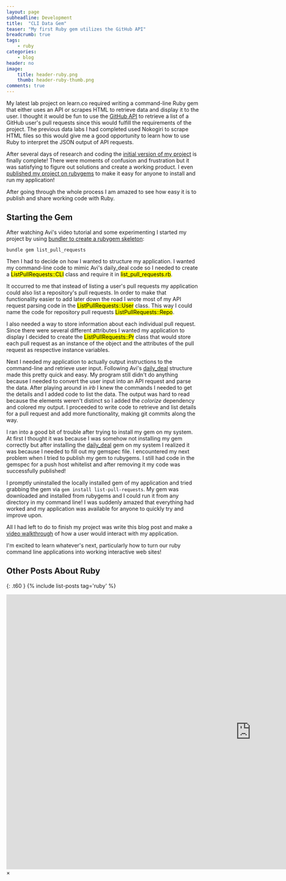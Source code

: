 ```yaml
---
layout: page
subheadline: Development
title:  "CLI Data Gem"
teaser: "My first Ruby gem utilizes the GitHub API"
breadcrumb: true
tags:
    - ruby
categories:
    - blog
header: no
image:
    title: header-ruby.png
    thumb: header-ruby-thumb.png
comments: true
---
```

My latest lab project on learn.co required writing a command-line Ruby gem that either uses an API or scrapes HTML to retrieve data and display it to the user. I thought it would be fun to use the [GitHub API][1] to retrieve a list of a GitHub user's pull requests since this would fulfill the requirements of the project. The previous data labs I had completed used Nokogiri to scrape HTML files so this would give me a good opportunity to learn how to use Ruby to interpret the JSON output of API requests.

After several days of research and coding the [initial version of my project][2] is finally complete! There were moments of confusion and frustration but it was satisfying to figure out solutions and create a working product. I even [published my project on rubygems][3] to make it easy for anyone to install and run my application!

After going through the whole process I am amazed to see how easy it is to publish and share working code with Ruby.

## Starting the Gem

After watching Avi's video tutorial and some experimenting I started my project by using [bundler to create a rubygem skeleton][4]:

~~~
bundle gem list_pull_requests
~~~

Then I had to decide on how I wanted to structure my application. I wanted my command-line code to mimic Avi's daily_deal code so I needed to create a <mark>ListPullRequests::CLI</mark> class and require it in <mark>list_pull_requests.rb</mark>.

It occurred to me that instead of listing a user's pull requests my application could also list a repository's pull requests. In order to make that functionality easier to add later down the road I wrote most of my API request parsing code in the <mark>ListPullRequests::User</mark> class. This way I could name the code for repository pull requests <mark>ListPullRequests::Repo</mark>.

I also needed a way to store information about each individual pull request. Since there were several different attributes I wanted my application to display I decided to create the <mark>ListPullRequests::Pr</mark> class that would store each pull request as an instance of the object and the attributes of the pull request as respective instance variables.

Next I needed my application to actually output instructions to the command-line and retrieve user input. Following Avi's [daily_deal][5] structure made this pretty quick and easy. My program still didn't do anything because I needed to convert the user input into an API request and parse the data. After playing around in *irb* I knew the commands I needed to get the details and I added code to list the data. The output was hard to read because the elements weren't distinct so I added the *colorize* dependency and colored my output. I proceeded to write code to retrieve and list details for a pull request and add more functionality, making git commits along the way.

I ran into a good bit of trouble after trying to install my gem on my system. At first I thought it was because I was somehow not installing my gem correctly but after installing the [daily_deal][5] gem on my system I realized it was because I needed to fill out my gemspec file. I encountered my next problem when I tried to publish my gem to rubygems. I still had code in the gemspec for a push host whitelist and after removing it my code was successfully published!

I promptly uninstalled the locally installed gem of my application and tried grabbing the gem via `gem install list-pull-requests`. My gem was downloaded and installed from rubygems and I could run it from any directory in my command line! I was suddenly amazed that everything had worked and my application was available for anyone to quickly try and improve upon.

All I had left to do to finish my project was write this blog post and make a <a href="#" data-reveal-id="videoModal">video walkthrough</a> of how a user would interact with my application.

I'm excited to learn whatever's next, particularly how to turn our ruby command line applications into working interactive web sites!

## Other Posts About Ruby
{: .t60 }
{% include list-posts tag='ruby' %}

<div id="videoModal" class="reveal-modal large" data-reveal="">
  <div class="flex-video widescreen vimeo" style="display: block;">
    <iframe width="1280" height="720" src="https://www.youtube.com/embed/eUZ8QscUrCs" frameborder="0" allowfullscreen></iframe>
  </div>
  <a class="close-reveal-modal">&#215;</a>
</div>

 [1]: https://developer.github.com/v3/
 [2]: https://github.com/thegands/list_pull_requests
 [3]: https://rubygems.org/gems/list-pull-requests
 [4]: http://bundler.io/v1.11/bundle_gem.html
 [5]: https://github.com/learn-co-curriculum/daily_deal
